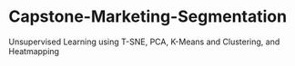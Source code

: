 # Capstone-Marketing-Segmentation
Unsupervised Learning using T-SNE, PCA, K-Means and Clustering, and Heatmapping
